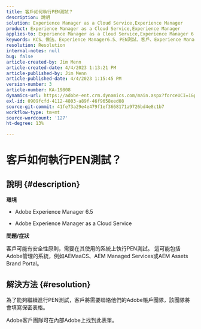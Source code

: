 ```yaml
---
title: 客戶如何執行PEN測試？
description: 說明
solution: Experience Manager as a Cloud Service,Experience Manager
product: Experience Manager as a Cloud Service,Experience Manager
applies-to: Experience Manager as a Cloud Service,Experience Manager 6.5
keywords: KCS、做法、Experience Manager6.5、PEN測試、客戶、Experience Manager雲端服務、AEM
resolution: Resolution
internal-notes: null
bug: false
article-created-by: Jim Menn
article-created-date: 4/4/2023 1:13:21 PM
article-published-by: Jim Menn
article-published-date: 4/4/2023 1:15:45 PM
version-number: 3
article-number: KA-19808
dynamics-url: https://adobe-ent.crm.dynamics.com/main.aspx?forceUCI=1&pagetype=entityrecord&etn=knowledgearticle&id=4c121076-ead2-ed11-a7c7-6045bd006b4b
exl-id: 0909fcfd-4112-4803-a89f-46f9658eed08
source-git-commit: 41fe73a29e4e479f1ef3668171a9726bd4e8c1b7
workflow-type: tm+mt
source-wordcount: '127'
ht-degree: 13%

---
```


# 客戶如何執行PEN測試？

## 說明 {#description}


<b>環境</b>

- Adobe Experience Manager 6.5

- Adobe Experience Manager as a Cloud Service 

<b>問題/症狀</b>

客戶可能有安全性原則，需要在其使用的系統上執行PEN測試。 這可能包括Adobe管理的系統，例如AEMaaCS、AEM Managed Services或AEM Assets Brand Portal。


## 解決方法 {#resolution}


為了能夠繼續進行PEN測試，客戶將需要聯絡他們的Adobe帳戶團隊，該團隊將會填寫保密表格。

Adobe客戶團隊可在內部Adobe上找到此表單。
